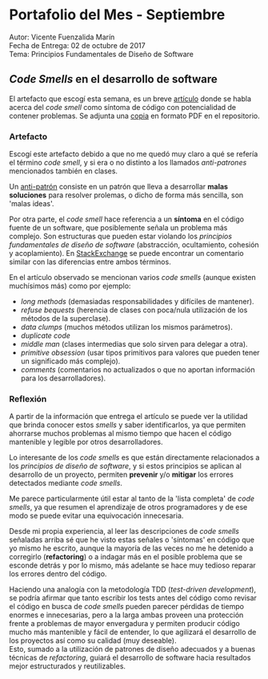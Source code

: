 
# Portafolio del Mes - Septiembre


  Autor: Vicente Fuenzalida Marín  
  Fecha de Entrega: 02 de octubre de 2017     
  Tema: Principios Fundamentales de Diseño de Software

  ## *Code Smells* en el desarrollo de software



  El artefacto que escogí esta semana, es un breve [artículo](https://8thlight.com/blog/georgina-mcfadyen/2017/01/19/common-code-smells.html) donde se habla acerca del *code smell* como síntoma de código con potencialidad de contener problemas.  Se adjunta una [copia]() en formato PDF en el repositorio.

### Artefacto

  Escogí este artefacto debido a que no me quedó muy claro a qué se refería el término *code smell*, y si era o no distinto a los llamados *anti-patrones* mencionados también en clases.  

  Un [anti-patrón](https://en.wikipedia.org/wiki/Anti-pattern) consiste en un patrón que lleva a desarrollar **malas soluciones** para resolver prolemas, o dicho de forma más sencilla, son 'malas ideas'.  

  Por otra parte, el *code smell* hace referencia a un **síntoma** en el código fuente de un software, que posiblemente señala un problema más complejo. Son estructuras que pueden estar violando los *principios fundamentales de diseño de software* (abstracción, ocultamiento, cohesión y acoplamiento). En [StackExchange](https://softwareengineering.stackexchange.com/questions/350085/what-is-the-difference-between-code-smells-and-anti-patterns) se puede encontrar un comentario similar con las diferencias entre ambos términos.  

  En el artículo observado se mencionan varios *code smells* (aunque existen muchísimos más) como por ejemplo:

*   *long methods* (demasiadas responsabilidades y difíciles de mantener).
*   *refuse bequests* (herencia de clases con poca/nula utilización de los métodos de la superclase).
*   *data clumps* (muchos métodos utilizan los mismos parámetros).
*   *duplicate code*
*   *middle man* (clases intermedias que solo sirven para delegar a otra).
*   *primitive obsession* (usar tipos primitivos para valores que pueden tener un significado más complejo).
*   *comments* (comentarios no actualizados o que no aportan información para los desarrolladores).

### Reflexión

  A partir de la información que entrega el artículo se puede ver la utilidad que brinda conocer estos *smells* y saber identificarlos, ya que permiten ahorrarse muchos problemas al mismo tiempo que hacen el código mantenible y legible por otros desarrolladores.

  Lo interesante de los *code smells* es que están directamente relacionados a los *principios de diseño de software*, y si estos principios se aplican al desarrollo de un proyecto, permiten **prevenir** y/o **mitigar** los errores detectados mediante *code smells*.

  Me parece particularmente útil estar al tanto de la 'lista completa' de *code smells*, ya que resumen el aprendizaje de otros programadores y de ese modo se puede evitar una equivocación innecesaria.

  Desde mi propia experiencia, al leer las descripciones de *code smells* señaladas arriba sé que he visto estas señales o 'síntomas' en código que yo mismo he escrito, aunque la mayoría de las veces no me he detenido a corregirlo (**refactoring**) o a indagar más en el posible problema que se esconde detrás y por lo mismo, más adelante se hace muy tedioso reparar los errores dentro del código.

  Haciendo una analogía con la metodología TDD (*test-driven development*), se podría afirmar que tanto escribir los tests antes del código como revisar el código en busca de *code smells* pueden parecer pérdidas de tiempo enormes e innecesarias, pero a la larga ambas proveen una protección frente a problemas de mayor envergadura y permiten producir código mucho más mantenible y fácil de entender, lo que agilizará el desarrollo de los proyectos así como su calidad (muy deseable).  
  Esto, sumado a la utilización de patrones de diseño adecuados y a buenas técnicas de *refactoring*, guiará el desarrollo de software hacia resultados mejor estructurados y reutilizables.
